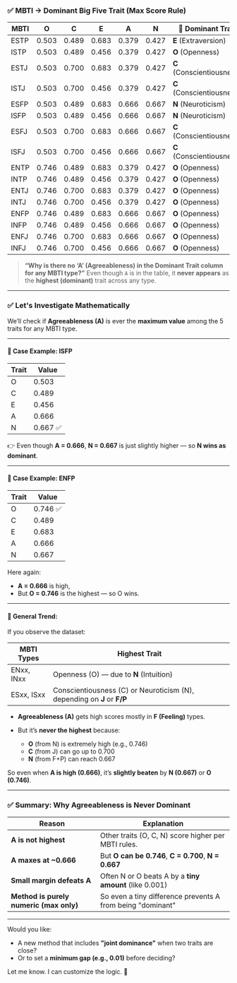 ### ✅ **MBTI → Dominant Big Five Trait (Max Score Rule)**

| MBTI | O     | C     | E     | A     | N     | 🧠 Dominant Trait         |
| ---- | ----- | ----- | ----- | ----- | ----- | ------------------------- |
| ESTP | 0.503 | 0.489 | 0.683 | 0.379 | 0.427 | **E** (Extraversion)      |
| ISTP | 0.503 | 0.489 | 0.456 | 0.379 | 0.427 | **O** (Openness)          |
| ESTJ | 0.503 | 0.700 | 0.683 | 0.379 | 0.427 | **C** (Conscientiousness) |
| ISTJ | 0.503 | 0.700 | 0.456 | 0.379 | 0.427 | **C** (Conscientiousness) |
| ESFP | 0.503 | 0.489 | 0.683 | 0.666 | 0.667 | **N** (Neuroticism)       |
| ISFP | 0.503 | 0.489 | 0.456 | 0.666 | 0.667 | **N** (Neuroticism)       |
| ESFJ | 0.503 | 0.700 | 0.683 | 0.666 | 0.667 | **C** (Conscientiousness) |
| ISFJ | 0.503 | 0.700 | 0.456 | 0.666 | 0.667 | **C** (Conscientiousness) |
| ENTP | 0.746 | 0.489 | 0.683 | 0.379 | 0.427 | **O** (Openness)          |
| INTP | 0.746 | 0.489 | 0.456 | 0.379 | 0.427 | **O** (Openness)          |
| ENTJ | 0.746 | 0.700 | 0.683 | 0.379 | 0.427 | **O** (Openness)          |
| INTJ | 0.746 | 0.700 | 0.456 | 0.379 | 0.427 | **O** (Openness)          |
| ENFP | 0.746 | 0.489 | 0.683 | 0.666 | 0.667 | **O** (Openness)          |
| INFP | 0.746 | 0.489 | 0.456 | 0.666 | 0.667 | **O** (Openness)          |
| ENFJ | 0.746 | 0.700 | 0.683 | 0.666 | 0.667 | **O** (Openness)          |
| INFJ | 0.746 | 0.700 | 0.456 | 0.666 | 0.667 | **O** (Openness)          |


> **“Why is there no ‘A’ (Agreeableness) in the Dominant Trait column for any MBTI type?”**
> Even though `A` is in the table, it **never appears** as the **highest (dominant)** trait across any type.

---

### ✅ Let's Investigate Mathematically

We’ll check if **Agreeableness (A)** is ever the **maximum value** among the 5 traits for any MBTI type.

---

#### 🔎 Case Example: ISFP

| Trait | Value   |
| ----- | ------- |
| O     | 0.503   |
| C     | 0.489   |
| E     | 0.456   |
| A     | 0.666   |
| N     | 0.667 ✅ |

👉 Even though **A = 0.666**, **N = 0.667** is just slightly higher — so **N wins as dominant**.

---

#### 🔎 Case Example: ENFP

| Trait | Value   |
| ----- | ------- |
| O     | 0.746 ✅ |
| C     | 0.489   |
| E     | 0.683   |
| A     | 0.666   |
| N     | 0.667   |

Here again:

* **A = 0.666** is high,
* But **O = 0.746** is the highest — so O wins.

---

#### 🔎 General Trend:

If you observe the dataset:

| MBTI Types | Highest Trait                                                           |
| ---------- | ----------------------------------------------------------------------- |
| ENxx, INxx | Openness (O) — due to **N** (Intuition)                                 |
| ESxx, ISxx | Conscientiousness (C) or Neuroticism (N), depending on **J** or **F/P** |

* **Agreeableness (A)** gets high scores mostly in **F (Feeling)** types.
* But it’s **never the highest** because:

  * **O** (from N) is extremely high (e.g., 0.746)
  * **C** (from J) can go up to 0.700
  * **N** (from F+P) can reach 0.667

So even when **A is high (0.666)**, it’s **slightly beaten** by **N (0.667)** or **O (0.746)**.

---

### ✅ Summary: Why Agreeableness is Never Dominant

| Reason                                  | Explanation                                                |
| --------------------------------------- | ---------------------------------------------------------- |
| **A is not highest**                    | Other traits (O, C, N) score higher per MBTI rules.        |
| **A maxes at \~0.666**                  | But **O can be 0.746**, **C = 0.700**, **N = 0.667**       |
| **Small margin defeats A**              | Often N or O beats A by a **tiny amount** (like 0.001)     |
| **Method is purely numeric (max only)** | So even a tiny difference prevents A from being "dominant" |

---

Would you like:

* A new method that includes **"joint dominance"** when two traits are close?
* Or to set a **minimum gap (e.g., 0.01)** before deciding?

Let me know. I can customize the logic. 🔧
